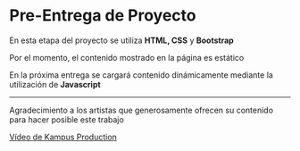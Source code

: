 # Pre-Entrega de Proyecto #

En esta etapa del proyecto se utiliza **HTML, CSS** y **Bootstrap**

Por el momento, el contenido mostrado en la página es estático

En la próxima entrega se cargará contenido dinámicamente mediante la utilización de **Javascript**






---

Agradecimiento a los artistas que generosamente ofrecen su contenido para hacer posible este trabajo


[ Vídeo de Kampus Production ](https://www.pexels.com/es-es/video/hombre-gente-mujer-telefono-inteligente-6715779/)